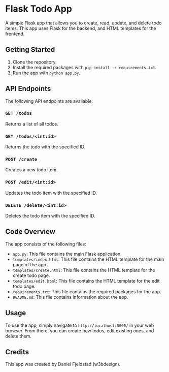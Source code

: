 # Flask Todo App

A simple Flask app that allows you to create, read, update, and delete todo items. This app uses Flask for the backend, and HTML templates for the frontend.

## Getting Started

1.  Clone the repository.
2.  Install the required packages with `pip install -r requirements.txt`.
3.  Run the app with `python app.py`.

## API Endpoints

The following API endpoints are available:

### `GET /todos`

Returns a list of all todos.

### `GET /todos/<int:id>`

Returns the todo with the specified ID.

### `POST /create`

Creates a new todo item.

### `POST /edit/<int:id>`

Updates the todo item with the specified ID.

### `DELETE /delete/<int:id>`

Deletes the todo item with the specified ID.

## Code Overview

The app consists of the following files:

*   `app.py`: This file contains the main Flask application.
*   `templates/index.html`: This file contains the HTML template for the main page of the app.
*   `templates/create.html`: This file contains the HTML template for the create todo page.
*   `templates/edit.html`: This file contains the HTML template for the edit todo page.
*   `requirements.txt`: This file contains the required packages for the app.
*   `README.md`: This file contains information about the app.

## Usage

To use the app, simply navigate to `http://localhost:5000/` in your web browser. From there, you can create new todos, edit existing ones, and delete them.

## Credits

This app was created by Daniel Fjeldstad (w3bdesign).
